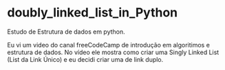 # doubly_linked_list_in_Python

Estudo de Estrutura de dados em python.

Eu vi um video do canal freeCodeCamp de introdução em algoritimos e estrutura de dados.
No vídeo ele mostra como criar uma Singly Linked List (List da Link Único) e eu decidi criar uma de link duplo.
